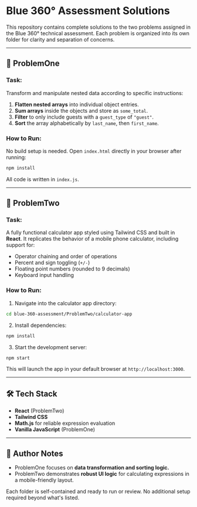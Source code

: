 # Blue 360° Assessment Solutions

This repository contains complete solutions to the two problems assigned in the Blue 360° technical assessment. Each problem is organized into its own folder for clarity and separation of concerns.

---

## 📁 ProblemOne

### Task:
Transform and manipulate nested data according to specific instructions:

1. **Flatten nested arrays** into individual object entries.
2. **Sum arrays** inside the objects and store as `some_total`.
3. **Filter** to only include guests with a `guest_type` of `"guest"`.
4. **Sort** the array alphabetically by `last_name`, then `first_name`.

### How to Run:
No build setup is needed. Open `index.html` directly in your browser after running:

```bash
npm install
```

All code is written in `index.js`.

---

## 📁 ProblemTwo

### Task:
A fully functional calculator app styled using Tailwind CSS and built in **React**. It replicates the behavior of a mobile phone calculator, including support for:

- Operator chaining and order of operations
- Percent and sign toggling (`+/-`)
- Floating point numbers (rounded to 9 decimals)
- Keyboard input handling

### How to Run:

1. Navigate into the calculator app directory:

```bash
cd blue-360-assessment/ProblemTwo/calculator-app
```

2. Install dependencies:

```bash
npm install
```

3. Start the development server:

```bash
npm start
```

This will launch the app in your default browser at `http://localhost:3000`.

---

## 🛠 Tech Stack

- **React** (ProblemTwo)
- **Tailwind CSS**
- **Math.js** for reliable expression evaluation
- **Vanilla JavaScript** (ProblemOne)

---

## 🧠 Author Notes

- ProblemOne focuses on **data transformation and sorting logic.**
- ProblemTwo demonstrates **robust UI logic** for calculating expressions in a mobile-friendly layout.

Each folder is self-contained and ready to run or review. No additional setup required beyond what's listed.
